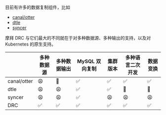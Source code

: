 目前有许多的数据复制组件，比如 

- [canal/otter](https://github.com/alibaba/canal)
- [dtle](https://github.com/actiontech/dtle)
- [syncer](https://pingcap.com/docs-cn/tools/syncer/)

摩拜 DRC 与它们最大的不同就在于对多种数据源、多种输出的支持，以及对 Kubernetes 的原生支持。


|   | 多种数据源  | 多种数据输出  | MySQL 双向复制  |集群版本 |多种语言二次开发|数据变换|
|---|---|---|---|---|---|---|
| canal/otter  |  😩 | 🙂 | ✅  |  ✅ |✅|✅|
|  dtle | 😩  | 😩  |  ✅ | ✅  |🙂|🙂|
|  syncer | 😩  |  😩 | ✅  | 😩  |😩|😩| 
|  DRC | ✅ |  ✅  | ✅  | ✅  |✅| ✅|
